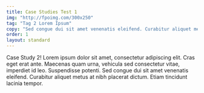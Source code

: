 ```yaml
---
title: Case Studies Test 1
img: "http://fpoimg.com/300x250"
tag: "Tag 2 Lorem Ipsum"
copy: "Sed congue dui sit amet venenatis eleifend. Curabitur aliquet metus at nibh placerat dictum. Etiam tincidunt lacinia tempor."
order: 1
layout: standard
---
```


Case Study 2! Lorem ipsum dolor sit amet, consectetur adipiscing elit. Cras eget erat ante. Maecenas quam urna, vehicula sed consectetur vitae, imperdiet id leo. Suspendisse potenti. Sed congue dui sit amet venenatis eleifend. Curabitur aliquet metus at nibh placerat dictum. Etiam tincidunt lacinia tempor.
